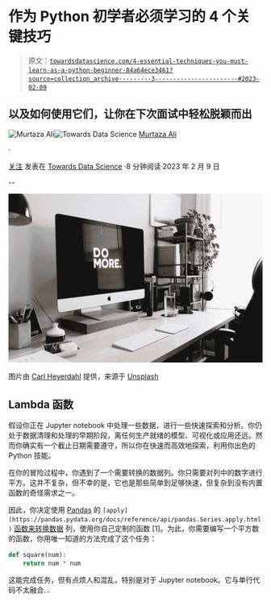 # 作为 Python 初学者必须学习的 4 个关键技巧

> 原文：[`towardsdatascience.com/4-essential-techniques-you-must-learn-as-a-python-beginner-84a64ece3461?source=collection_archive---------3-----------------------#2023-02-09`](https://towardsdatascience.com/4-essential-techniques-you-must-learn-as-a-python-beginner-84a64ece3461?source=collection_archive---------3-----------------------#2023-02-09)

## 以及如何使用它们，让你在下次面试中轻松脱颖而出

[](https://murtaza5152-ali.medium.com/?source=post_page-----84a64ece3461--------------------------------)![Murtaza Ali](https://murtaza5152-ali.medium.com/?source=post_page-----84a64ece3461--------------------------------)[](https://towardsdatascience.com/?source=post_page-----84a64ece3461--------------------------------)![Towards Data Science](https://towardsdatascience.com/?source=post_page-----84a64ece3461--------------------------------) [Murtaza Ali](https://murtaza5152-ali.medium.com/?source=post_page-----84a64ece3461--------------------------------)

·

[关注](https://medium.com/m/signin?actionUrl=https%3A%2F%2Fmedium.com%2F_%2Fsubscribe%2Fuser%2F607fa603b7ce&operation=register&redirect=https%3A%2F%2Ftowardsdatascience.com%2F4-essential-techniques-you-must-learn-as-a-python-beginner-84a64ece3461&user=Murtaza+Ali&userId=607fa603b7ce&source=post_page-607fa603b7ce----84a64ece3461---------------------post_header-----------) 发表在 [Towards Data Science](https://towardsdatascience.com/?source=post_page-----84a64ece3461--------------------------------) ·8 分钟阅读·2023 年 2 月 9 日[](https://medium.com/m/signin?actionUrl=https%3A%2F%2Fmedium.com%2F_%2Fvote%2Ftowards-data-science%2F84a64ece3461&operation=register&redirect=https%3A%2F%2Ftowardsdatascience.com%2F4-essential-techniques-you-must-learn-as-a-python-beginner-84a64ece3461&user=Murtaza+Ali&userId=607fa603b7ce&source=-----84a64ece3461---------------------clap_footer-----------)

--

[](https://medium.com/m/signin?actionUrl=https%3A%2F%2Fmedium.com%2F_%2Fbookmark%2Fp%2F84a64ece3461&operation=register&redirect=https%3A%2F%2Ftowardsdatascience.com%2F4-essential-techniques-you-must-learn-as-a-python-beginner-84a64ece3461&source=-----84a64ece3461---------------------bookmark_footer-----------)![](img/384232c5c565694cf27955acb6a266aa.png)

图片由 [Carl Heyerdahl](https://unsplash.com/@carlheyerdahl?utm_source=medium&utm_medium=referral) 提供，来源于 [Unsplash](https://unsplash.com/?utm_source=medium&utm_medium=referral)

## Lambda 函数

假设你正在 Jupyter notebook 中处理一些数据，进行一些快速探索和分析。你仍处于数据清理和处理的早期阶段，离任何生产就绪的模型、可视化或应用还远。然而你确实有一个截止日期需要遵守，所以你在快速而高效地探索，利用你出色的 Python 技能。

在你的冒险过程中，你遇到了一个需要转换的数据列。你只需要对列中的数字进行平方。这并不复杂，但不幸的是，它也是那些简单到足够快速，但复杂到没有内置函数的奇怪需求之一。

因此，你决定使用 [Pandas](https://pandas.pydata.org/docs/reference/api/pandas.Series.apply.html) 的 `[apply](https://pandas.pydata.org/docs/reference/api/pandas.Series.apply.html)` [函数来转换数据](https://pandas.pydata.org/docs/reference/api/pandas.Series.apply.html) 列，使用你自己定制的函数 [1]。为此，你需要编写一个平方数的函数，你用唯一知道的方法完成了这个任务：

```py
def square(num):
    return num * num
```

这能完成任务，但有点烦人和混乱，特别是对于 Jupyter notebook。它与单行代码不太融合…
